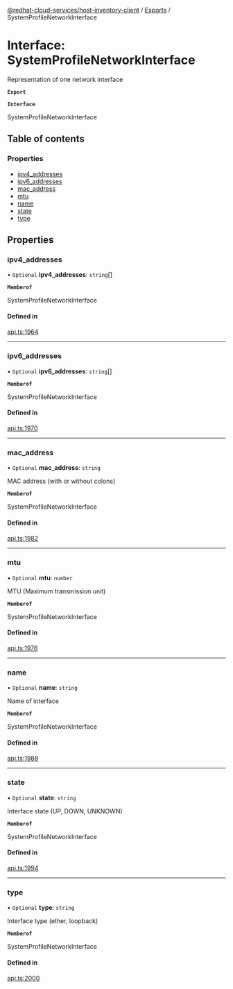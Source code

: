 [@redhat-cloud-services/host-inventory-client](../README.md) / [Exports](../modules.md) / SystemProfileNetworkInterface

# Interface: SystemProfileNetworkInterface

Representation of one network interface

**`Export`**

**`Interface`**

SystemProfileNetworkInterface

## Table of contents

### Properties

- [ipv4\_addresses](SystemProfileNetworkInterface.md#ipv4_addresses)
- [ipv6\_addresses](SystemProfileNetworkInterface.md#ipv6_addresses)
- [mac\_address](SystemProfileNetworkInterface.md#mac_address)
- [mtu](SystemProfileNetworkInterface.md#mtu)
- [name](SystemProfileNetworkInterface.md#name)
- [state](SystemProfileNetworkInterface.md#state)
- [type](SystemProfileNetworkInterface.md#type)

## Properties

### ipv4\_addresses

• `Optional` **ipv4\_addresses**: `string`[]

**`Memberof`**

SystemProfileNetworkInterface

#### Defined in

[api.ts:1964](https://github.com/RedHatInsights/javascript-clients/blob/master/packages/host-inventory/api.ts#L1964)

___

### ipv6\_addresses

• `Optional` **ipv6\_addresses**: `string`[]

**`Memberof`**

SystemProfileNetworkInterface

#### Defined in

[api.ts:1970](https://github.com/RedHatInsights/javascript-clients/blob/master/packages/host-inventory/api.ts#L1970)

___

### mac\_address

• `Optional` **mac\_address**: `string`

MAC address (with or without colons)

**`Memberof`**

SystemProfileNetworkInterface

#### Defined in

[api.ts:1982](https://github.com/RedHatInsights/javascript-clients/blob/master/packages/host-inventory/api.ts#L1982)

___

### mtu

• `Optional` **mtu**: `number`

MTU (Maximum transmission unit)

**`Memberof`**

SystemProfileNetworkInterface

#### Defined in

[api.ts:1976](https://github.com/RedHatInsights/javascript-clients/blob/master/packages/host-inventory/api.ts#L1976)

___

### name

• `Optional` **name**: `string`

Name of interface

**`Memberof`**

SystemProfileNetworkInterface

#### Defined in

[api.ts:1988](https://github.com/RedHatInsights/javascript-clients/blob/master/packages/host-inventory/api.ts#L1988)

___

### state

• `Optional` **state**: `string`

Interface state (UP, DOWN, UNKNOWN)

**`Memberof`**

SystemProfileNetworkInterface

#### Defined in

[api.ts:1994](https://github.com/RedHatInsights/javascript-clients/blob/master/packages/host-inventory/api.ts#L1994)

___

### type

• `Optional` **type**: `string`

Interface type (ether, loopback)

**`Memberof`**

SystemProfileNetworkInterface

#### Defined in

[api.ts:2000](https://github.com/RedHatInsights/javascript-clients/blob/master/packages/host-inventory/api.ts#L2000)
